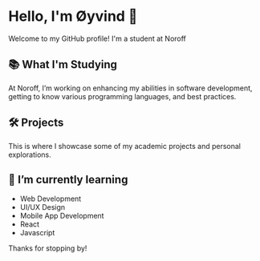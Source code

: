 # Hello, I'm Øyvind 👋

Welcome to my GitHub profile! I'm a student at Noroff 

## 📚 What I'm Studying
At Noroff, I’m working on enhancing my abilities in software development, getting to know various programming languages, and best practices.

## 🛠️ Projects
This is where I showcase some of my academic projects and personal explorations.

## 🌱 I’m currently learning
- Web Development
- UI/UX Design
- Mobile App Development
- React
- Javascript

Thanks for stopping by!
